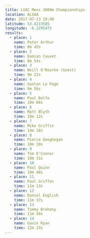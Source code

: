 ```yaml
---
title: LVAC Mens 3000m Championships
location: ALSAA
date: 2017-07-13 19:40
latitude: 53.4213585
longitude: -6.2295473
results:
  - place: 1
    name: Peter Arthur	
    time: 8m 45s
  - place: 2
    name: Damian Cauvet
    time: 8m 54s
  - place: 3
    name: Neill O'Rourke (Guest)
    time: 9m 22s
  - place: 4
    name: Gaetan Le Page
    time: 9m 56s
  - place: 5
    name: Paul Balfe
    time: 10m 04s
  - place: 6
    name: Matt Blyth
    time: 10m 12s
  - place: 7
    name: Mike Griffin
    time: 10m 18s
  - place: 8
    name: Pierce Geoghegan
    time: 10m 18s
  - place: 9
    name: Tom O'Connor
    time: 10m 31s
  - place: 10
    name: Paul Quinn
    time: 10m 48s
  - place: 11
    name: Paul Griffen
    time: 11m 13s
  - place: 12
    name: Daniel English
    time: 11m 37s
  - place: 13
    name: Tommy Breheny
    time: 11m 58s
  - place: 14
    name: Gavin Ryan
    time: 12m 33s
---
```

